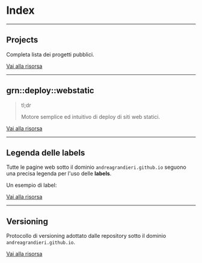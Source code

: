 # Index

---

## Projects

Completa lista dei progetti pubblici.

[Vai alla risorsa](https://andreagrandieri.github.io//pages/it/Projects)

---

## grn::deploy::webstatic

> <p class="blockquote-title-fixer-purple">tl;dr</p>
>
> Motore semplice ed intuitivo di deploy di siti web statici.

[Vai alla risorsa](https://andreagrandieri.github.io//pages/it/grn-deploy-webstatic)

---

## Legenda delle labels

Tutte le pagine web sotto il dominio `andreagrandieri.github.io` seguono una precisa legenda per l'uso delle __labels__.

Un esempio di label:

<div id="index-md-andreagrandieri-github-io-example"></div>

<script type="module">
  selfsustainable_fill_labels_state("index-md-andreagrandieri-github-io-example");
</script>

[Vai alla risorsa](https://andreagrandieri.github.io//pages/it/Legenda-labels)

---

## Versioning

Protocollo di versioning adottato dalle repository sotto il dominio `andreagrandieri.github.io`.

[Vai alla risorsa](https://andreagrandieri.github.io//pages/it/Versioning)